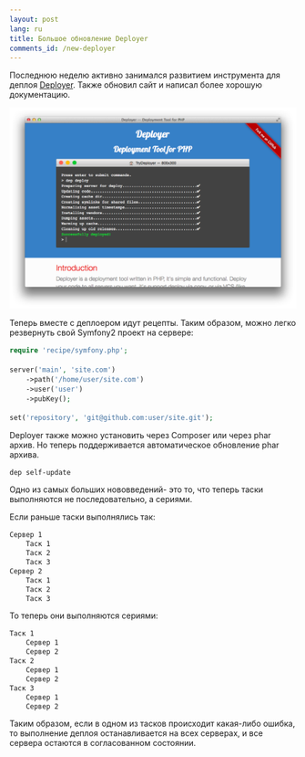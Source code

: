 ```yaml
---
layout: post
lang: ru
title: Большое обновление Deployer
comments_id: /new-deployer
---
```


Последнюю неделю активно занимался развитием инструмента для деплоя [Deployer](http://deployer.org).
Также обновил сайт и написал более хорошую документацию.

![Deployer](/assets/new-deployer/deployer.png)

<!--more-->

Теперь вместе с деплоером идут рецепты. Таким образом, можно легко резвернуть свой Symfony2 проект на сервере:


~~~ php
require 'recipe/symfony.php';

server('main', 'site.com')
    ->path('/home/user/site.com')
    ->user('user')
    ->pubKey();

set('repository', 'git@github.com:user/site.git');
~~~

Deployer также можно установить через Composer или через phar архив.
Но теперь поддерживается автоматическое обновление phar архива.

~~~
dep self-update
~~~

Одно из самых больших нововведений- это то, что теперь таски выполняются не последовательно, а сериями.

Если раньше таски выполнялись так:

~~~
Сервер 1
    Таск 1
    Таск 2
    Таск 3
Сервер 2
    Таск 1
    Таск 2
    Таск 3
~~~

То теперь они выполняются сериями:

~~~
Таск 1
    Сервер 1
    Сервер 2
Таск 2
    Сервер 1
    Сервер 2
Таск 3
    Сервер 1
    Сервер 2
~~~

Таким образом, если в одном из тасков происходит какая-либо ошибка, то выполнение деплоя останавливается на всех серверах,
и все сервера остаются в согласованном состоянии.
